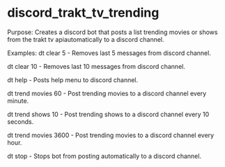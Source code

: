 # discord_trakt_tv_trending

Purpose:
Creates a discord bot that posts a list trending movies or shows from the trakt tv apiautomatically to a discord channel.

Examples:
dt clear 5 - Removes last 5 messages from discord channel.

dt clear 10 - Removes last 10 messages from discord channel. 

dt help - Posts help menu to discord channel. 

dt trend movies 60 - Post trending movies to a discord channel every minute. 

dt trend shows 10 - Post trending shows to a discord channel every 10 seconds. 

dt trend movies 3600 - Post trending movies to a discord channel every hour. 

dt stop - Stops bot from posting automatically to a discord channel.

